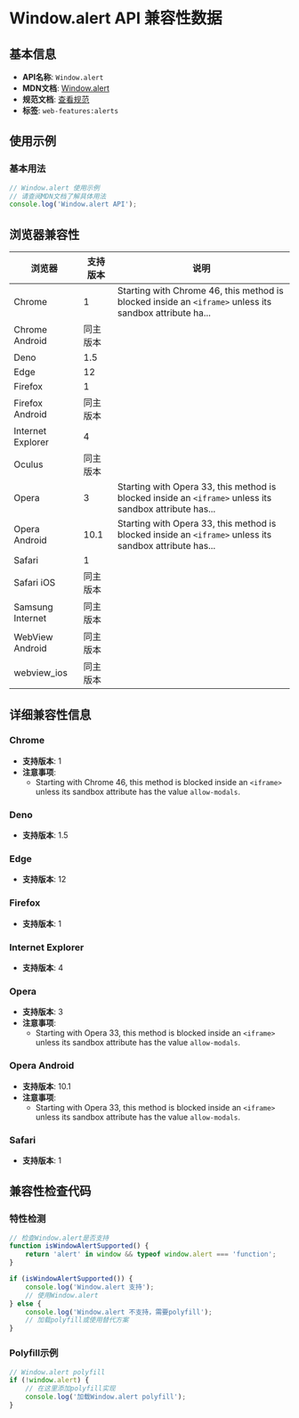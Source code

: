 # Window.alert API 兼容性数据

## 基本信息

- **API名称**: `Window.alert`
- **MDN文档**: [Window.alert](https://developer.mozilla.org/docs/Web/API/Window/alert)
- **规范文档**: [查看规范](https://html.spec.whatwg.org/multipage/timers-and-user-prompts.html#dom-alert-dev)
- **标签**: `web-features:alerts`

## 使用示例

### 基本用法

```javascript
// Window.alert 使用示例
// 请查阅MDN文档了解具体用法
console.log('Window.alert API');
```

## 浏览器兼容性

| 浏览器 | 支持版本 | 说明 |
|--------|----------|------|
| Chrome | 1 | Starting with Chrome 46, this method is blocked inside an `<iframe>` unless its sandbox attribute ha... |
| Chrome Android | 同主版本 |  |
| Deno | 1.5 |  |
| Edge | 12 |  |
| Firefox | 1 |  |
| Firefox Android | 同主版本 |  |
| Internet Explorer | 4 |  |
| Oculus | 同主版本 |  |
| Opera | 3 | Starting with Opera 33, this method is blocked inside an `<iframe>` unless its sandbox attribute has... |
| Opera Android | 10.1 | Starting with Opera 33, this method is blocked inside an `<iframe>` unless its sandbox attribute has... |
| Safari | 1 |  |
| Safari iOS | 同主版本 |  |
| Samsung Internet | 同主版本 |  |
| WebView Android | 同主版本 |  |
| webview_ios | 同主版本 |  |

## 详细兼容性信息

### Chrome

- **支持版本**: 1
- **注意事项**:
  - Starting with Chrome 46, this method is blocked inside an `<iframe>` unless its sandbox attribute has the value `allow-modals`.

### Deno

- **支持版本**: 1.5

### Edge

- **支持版本**: 12

### Firefox

- **支持版本**: 1

### Internet Explorer

- **支持版本**: 4

### Opera

- **支持版本**: 3
- **注意事项**:
  - Starting with Opera 33, this method is blocked inside an `<iframe>` unless its sandbox attribute has the value `allow-modals`.

### Opera Android

- **支持版本**: 10.1
- **注意事项**:
  - Starting with Opera 33, this method is blocked inside an `<iframe>` unless its sandbox attribute has the value `allow-modals`.

### Safari

- **支持版本**: 1

## 兼容性检查代码

### 特性检测

```javascript
// 检查Window.alert是否支持
function isWindowAlertSupported() {
    return 'alert' in window && typeof window.alert === 'function';
}

if (isWindowAlertSupported()) {
    console.log('Window.alert 支持');
    // 使用Window.alert
} else {
    console.log('Window.alert 不支持，需要polyfill');
    // 加载polyfill或使用替代方案
}
```

### Polyfill示例

```javascript
// Window.alert polyfill
if (!window.alert) {
    // 在这里添加polyfill实现
    console.log('加载Window.alert polyfill');
}
```

